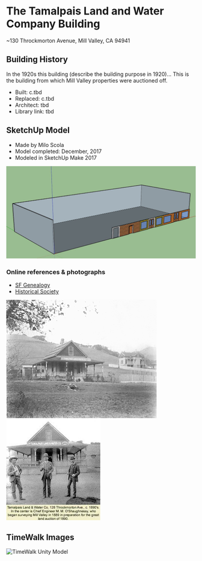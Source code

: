 # The Tamalpais Land and Water Company Building
~130 Throckmorton Avenue, Mill Valley, CA 94941

## Building History

In the 1920s this building (describe the building purpose in 1920)...
This is the building from which Mill Valley properties were auctioned off.

- Built: c.tbd
- Replaced: c.tbd
- Architect: tbd
- Library link: tbd


## SketchUp Model

- Made by Milo Scola
- Model completed: December, 2017
- Modeled in SketchUp Make 2017

![SketchUp Make 2017 model screenshot](https://github.com/TimeWalkOrg/building-mill-valley-ca-keystone-building/blob/master/keystone-building-1920.jpg)

### Online references & photographs
* [SF Genealogy](http://www.sfgenealogy.com/marin/ourtowns/ot_mv.htm)
* [Historical Society](https://www.mvhistory.org/history-of/history-of-homestead-valley/who-owns-the-streets/)

![Building](https://github.com/TimeWalkOrg/building-mill-valley-ca-land-and-water-co/blob/master/OTTamlandwater.gif)
![1890s](https://github.com/TimeWalkOrg/building-mill-valley-ca-land-and-water-co/blob/master/1890s-tlw.jpg)


## TimeWalk Images
![TimeWalk Unity Model](tbd)

